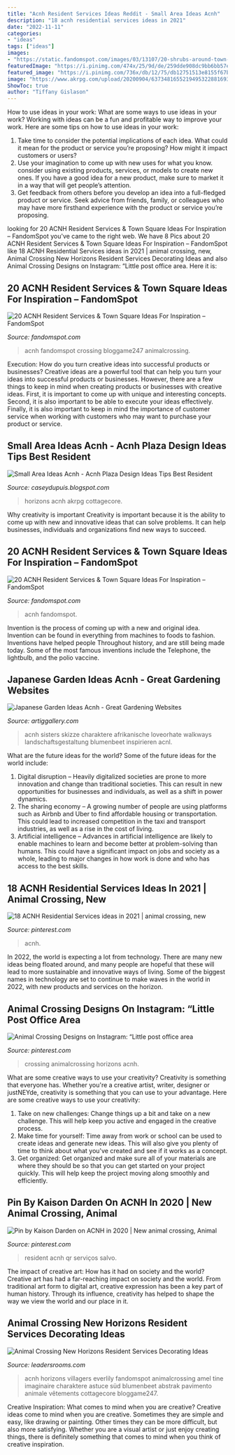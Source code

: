 ```yaml
---
title: "Acnh Resident Services Ideas Reddit - Small Area Ideas Acnh"
description: "18 acnh residential services ideas in 2021"
date: "2022-11-11"
categories:
- "ideas"
tags: ["ideas"]
images:
- "https://static.fandomspot.com/images/03/13107/20-shrubs-around-town-hall-resident-services-acnh.jpg"
featuredImage: "https://i.pinimg.com/474x/25/9d/de/259dde908dc9bb6bb57ed3c610629e1b.jpg"
featured_image: "https://i.pinimg.com/736x/db/12/75/db12751513e8155f67b92a3d4c3b4551.jpg"
image: "https://www.akrpg.com/upload/20200904/6373481655219495322881693.png"
ShowToc: true
author: "Tiffany Gislason"
---
```



How to use ideas in your work: What are some ways to use ideas in your work?
Working with ideas can be a fun and profitable way to improve your work. Here are some tips on how to use ideas in your work: 
1. Take time to consider the potential implications of each idea. What could it mean for the product or service you’re proposing? How might it impact customers or users? 
2. Use your imagination to come up with new uses for what you know. consider using existing products, services, or models to create new ones. If you have a good idea for a new product, make sure to market it in a way that will get people’s attention. 
3. Get feedback from others before you develop an idea into a full-fledged product or service. Seek advice from friends, family, or colleagues who may have more firsthand experience with the product or service you’re proposing.

	

		
looking for 20 ACNH Resident Services &amp; Town Square Ideas For Inspiration – FandomSpot you've came to the right web. We have 8 Pics about 20 ACNH Resident Services &amp; Town Square Ideas For Inspiration – FandomSpot like 18 ACNH Residential Services ideas in 2021 | animal crossing, new, Animal Crossing New Horizons Resident Services Decorating Ideas and also Animal Crossing Designs on Instagram: “Little post office area. Here it is:
		
    
## 20 ACNH Resident Services &amp; Town Square Ideas For Inspiration – FandomSpot

<img loading=lazy src="https://static.fandomspot.com/images/03/13107/20-shrubs-around-town-hall-resident-services-acnh.jpg" onerror="this.onerror=null;this.src='https://tse4.mm.bing.net/th?id=OIP.9EoC1gRDIttKLuZp1Qn4jQHaEL&amp;pid=15.1';" alt="20 ACNH Resident Services &amp; Town Square Ideas For Inspiration – FandomSpot">

_Source: fandomspot.com_

>acnh fandomspot crossing bloggame247 animalcrossing. 

	

Execution: How do you turn creative ideas into successful products or businesses?
Creative ideas are a powerful tool that can help you turn your ideas into successful products or businesses. However, there are a few things to keep in mind when creating products or businesses with creative ideas. First, it is important to come up with unique and interesting concepts. Second, it is also important to be able to execute your ideas effectively. Finally, it is also important to keep in mind the importance of customer service when working with customers who may want to purchase your product or service.

    
## Small Area Ideas Acnh - Acnh Plaza Design Ideas Tips Best Resident

<img loading=lazy src="https://www.akrpg.com/upload/20200904/6373481655219495322881693.png" onerror="this.onerror=null;this.src='https://tse3.mm.bing.net/th?id=OIP.qI8Y0NT93cYjKSxmcCTWpQHaEJ&amp;pid=15.1';" alt="Small Area Ideas Acnh - Acnh Plaza Design Ideas Tips Best Resident">

_Source: caseydupuis.blogspot.com_

>horizons acnh akrpg cottagecore. 

	

Why creativity is important
Creativity is important because it is the ability to come up with new and innovative ideas that can solve problems. It can help businesses, individuals and organizations find new ways to succeed.

    
## 20 ACNH Resident Services &amp; Town Square Ideas For Inspiration – FandomSpot

<img loading=lazy src="https://static.fandomspot.com/images/03/13107/10-parking-lot-resident-services-acnh.jpg" onerror="this.onerror=null;this.src='https://tse1.mm.bing.net/th?id=OIP.Bs92xYubjxZUpM1TG5ewbgHaEK&amp;pid=15.1';" alt="20 ACNH Resident Services &amp; Town Square Ideas For Inspiration – FandomSpot">

_Source: fandomspot.com_

>acnh fandomspot. 

	

Invention is the process of coming up with a new and original idea. Invention can be found in everything from machines to foods to fashion. Inventions have helped people Throughout history, and are still being made today. Some of the most famous inventions include the Telephone, the lightbulb, and the polio vaccine.

    
## Japanese Garden Ideas Acnh - Great Gardening Websites

<img loading=lazy src="https://i.pinimg.com/736x/db/12/75/db12751513e8155f67b92a3d4c3b4551.jpg" onerror="this.onerror=null;this.src='https://tse2.mm.bing.net/th?id=OIP.wxXW-RhLs2eU1FQpIFV93wHaHa&amp;pid=15.1';" alt="Japanese Garden Ideas Acnh - Great Gardening Websites">

_Source: artiggallery.com_

>acnh sisters skizze charaktere afrikanische loveorhate walkways landschaftsgestaltung blumenbeet inspirieren acnl. 

	

What are the future ideas for the world?
Some of the future ideas for the world include:
1. Digital disruption – Heavily digitalized societies are prone to more innovation and change than traditional societies. This can result in new opportunities for businesses and individuals, as well as a shift in power dynamics.
2. The sharing economy – A growing number of people are using platforms such as Airbnb and Uber to find affordable housing or transportation. This could lead to increased competition in the taxi and transport industries, as well as a rise in the cost of living.
3. Artificial intelligence – Advances in artificial intelligence are likely to enable machines to learn and become better at problem-solving than humans. This could have a significant impact on jobs and society as a whole, leading to major changes in how work is done and who has access to the best skills.

    
## 18 ACNH Residential Services Ideas In 2021 | Animal Crossing, New

<img loading=lazy src="https://i.pinimg.com/474x/25/9d/de/259dde908dc9bb6bb57ed3c610629e1b.jpg" onerror="this.onerror=null;this.src='https://tse2.mm.bing.net/th?id=OIP.o1h_zb1gtE87xsRGIO4xfQAAAA&amp;pid=15.1';" alt="18 ACNH Residential Services ideas in 2021 | animal crossing, new">

_Source: pinterest.com_

>acnh. 

	

In 2022, the world is expecting a lot from technology. There are many new ideas being floated around, and many people are hopeful that these will lead to more sustainable and innovative ways of living. Some of the biggest names in technology are set to continue to make waves in the world in 2022, with new products and services on the horizon.

    
## Animal Crossing Designs On Instagram: “Little Post Office Area

<img loading=lazy src="https://i.pinimg.com/originals/7d/be/4a/7dbe4a99f0afdd71f41e6bf5db4297b2.jpg" onerror="this.onerror=null;this.src='https://tse2.mm.bing.net/th?id=OIP.P8P01U8S07TnkVg6mgkVcgHaEF&amp;pid=15.1';" alt="Animal Crossing Designs on Instagram: “Little post office area">

_Source: pinterest.com_

>crossing animalcrossing horizons acnh. 

	

What are some creative ways to use your creativity?
Creativity is something that everyone has. Whether you're a creative artist, writer, designer or justNEYde, creativity is something that you can use to your advantage. Here are some creative ways to use your creativity: 
1. Take on new challenges: Change things up a bit and take on a new challenge. This will help keep you active and engaged in the creative process. 
2. Make time for yourself: Time away from work or school can be used to create ideas and generate new ideas. This will also give you plenty of time to think about what you've created and see if it works as a concept. 
3. Get organized: Get organized and make sure all of your materials are where they should be so that you can get started on your project quickly. This will help keep the project moving along smoothly and efficiently. 

    
## Pin By Kaison Darden On ACNH In 2020 | New Animal Crossing, Animal

<img loading=lazy src="https://i.pinimg.com/736x/c2/59/dd/c259dd3fa4585a3c811e8ef3055c7e85.jpg" onerror="this.onerror=null;this.src='https://tse3.mm.bing.net/th?id=OIP.fygYCKq_RmYabHYxvvjdNAHaEK&amp;pid=15.1';" alt="Pin by Kaison Darden on ACNH in 2020 | New animal crossing, Animal">

_Source: pinterest.com_

>resident acnh qr serviços salvo. 

	

The impact of creative art: How has it had on society and the world?
Creative art has had a far-reaching impact on society and the world. From traditional art form to digital art, creative expression has been a key part of human history. Through its influence, creativity has helped to shape the way we view the world and our place in it.

    
## Animal Crossing New Horizons Resident Services Decorating Ideas

<img loading=lazy src="https://static.fandomspot.com/images/03/13107/17-fountain-area-acnh-town-hall.jpg" onerror="this.onerror=null;this.src='https://tse2.mm.bing.net/th?id=OIP.O7GYyUjUyvZ-IgYdF3SmWQHaEK&amp;pid=15.1';" alt="Animal Crossing New Horizons Resident Services Decorating Ideas">

_Source: leadersrooms.com_

>acnh horizons villagers everlily fandomspot animalcrossing amel tine imaginaire charaktere astuce süd blumenbeet abstrak pavimento animale vêtements cottagecore bloggame247. 

	

Creative Inspiration: What comes to mind when you are creative?
Creative ideas come to mind when you are creative. Sometimes they are simple and easy, like drawing or painting. Other times they can be more difficult, but also more satisfying. Whether you are a visual artist or just enjoy creating things, there is definitely something that comes to mind when you think of creative inspiration.

